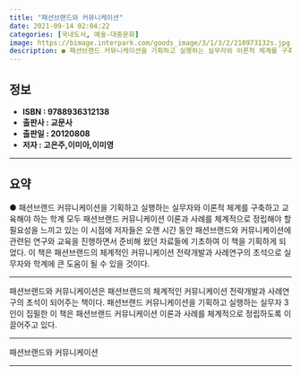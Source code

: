```yaml
---
title: "패션브랜드와 커뮤니케이션"
date: 2021-09-14 02:04:22
categories: [국내도서, 예술-대중문화]
image: https://bimage.interpark.com/goods_image/3/1/3/2/210973132s.jpg
description: ● 패션브랜드 커뮤니케이션을 기획하고 실행하는 실무자와 이론적 체계를 구축하고 교육해야 하는 학계 모두 패션브랜드 커뮤니케이션 이론과 사례를 체계적으로 정립해야 할 필요성을 느끼고 있는 이 시점에 저자들은 오랜 시간 동안 패션브랜드와 커뮤니케이션에 관련된 연구와 교육을 진행하면서 준비
---
```


## **정보**

- **ISBN : 9788936312138**
- **출판사 : 교문사**
- **출판일 : 20120808**
- **저자 : 고은주,이미아,이미영**

------



## **요약**

●  패션브랜드 커뮤니케이션을 기획하고 실행하는 실무자와 이론적 체계를 구축하고 교육해야 하는 학계 모두 패션브랜드 커뮤니케이션 이론과 사례를 체계적으로 정립해야 할 필요성을 느끼고 있는 이 시점에 저자들은 오랜 시간 동안 패션브랜드와 커뮤니케이션에 관련된 연구와 교육을 진행하면서 준비해 왔던 자료들에 기초하여 이 책을 기획하게 되었다. 이 책은 패션브랜드의 체계적인 커뮤니케이션 전략개발과 사례연구의 초석으로 실무자와 학계에 큰 도움이 될 수 있을 것이다.

------

패션브랜드와 커뮤니케이션은 패션브랜드의 체계적인 커뮤니케이션 전략개발과 사례연구의 초석이 되어주는 책이다. 패션브랜드 커뮤니케이션을 기획하고 실행하는 실무자 3인이 집필한 이 책은 패션브랜드 커뮤니케이션 이론과 사례를 체계적으로 정립하도록 이끌어주고 있다.

------


패션브랜드와 커뮤니케이션 

------


